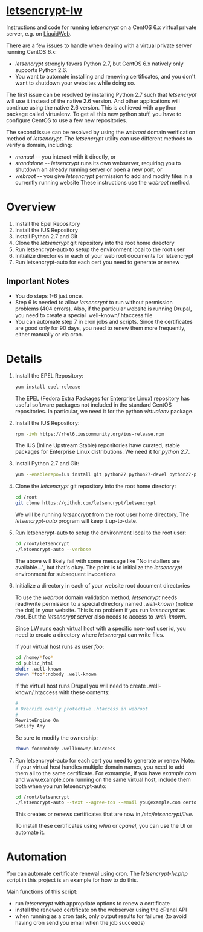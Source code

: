 # [letsencrypt-lw](https://github.com/mfgering/letsencrypt-lw)
Instructions and code for running *letsencrypt* on a CentOS 6.x virtual private server, e.g. on [LiquidWeb](https://www.liquidweb.com/).

There are a few issues to handle when dealing with a virtual private server running CentOS 6.x:
* *letsencrypt* strongly favors Python 2.7, but CentOS 6.x natively only supports Python 2.6.
* You want to automate installing and renewing certificates, and you don't want to 
shutdown your websites while doing so.

The first issue can be resolved by installing Python 2.7 such that *letsencrypt* will use it instead of the native 2.6 version. And other applications will continue using the native 2.6 version. This is achieved with a python package called virtualenv. To get all this new python stuff, you have to configure CentOS to use a few new repositories.

The second issue can be resolved by using the *webroot* domain verification method of *letsencrypt*.
The *letsencrypt* utility can use different methods to verify a domain, including:
* *manual* -- you interact with it directly, or
* *standalone* -- *letsencrypt* runs its own webserver, requiring you to shutdown 
an already running server or open a new port, or
* *webroot* -- you give *letsencrypt* permission to add and modify files in a 
currently running website
These instructions use the *webroot* method.

# Overview

1. Install the Epel Repository
2. Install the IUS Repository
3. Install Python 2.7 and Git
4. Clone the *letsencrypt* git repository into the root home directory
5. Run letsencrypt-auto to setup the environment local to the root user
6. Initialize directories in each of your web root documents for letsencrypt
7. Run letsencrypt-auto for each cert you need to generate or renew

## Important Notes
* You do steps 1-6 just once. 
* Step 6 is needed to allow *letsencrypt* to run without permission problems (404 errors). Also, if the particular website is running Drupal, you need to create a special .well-known/.htaccess file
* You can automate step 7 in cron jobs and scripts. Since the certificates are good only for 90 days, you need to renew them more frequently, either manually or via cron.

# Details

1. Install the EPEL Repository:

    ``` bash
    yum install epel-release
    ```
    The EPEL (Fedora Extra Packages for Enterprise Linux) repository has useful
    software packages not included in the standard CentOS repositories. In particular,
    we need it for the python *virtualenv* package.

2. Install the IUS Repository:

    ``` bash
    rpm -ivh https://rhel6.iuscommunity.org/ius-release.rpm
    ```
    The IUS (Inline Upstream Stable) repositories have curated, stable packages for Enterprise Linux distributions. We need it for *python 2.7*.

3. Install Python 2.7 and Git:

    ``` bash
    yum --enablerepo=ius install git python27 python27-devel python27-pip python27-setuptools python27-virtualenv -y
    ```

4. Clone the *letsencrypt* git repository into the root home directory:

    ``` bash
    cd /root
    git clone https://github.com/letsencrypt/letsencrypt
    ```
    We will be running *letsencrypt* from the root user home directory. The
    *letsencrypt-auto* program will keep it up-to-date.

5. Run letsencrypt-auto to setup the environment local to the root user:

    ``` bash
    cd /root/letsencrypt
    ./letsencrypt-auto --verbose
    ```
    The above will likely fail with some message like "No installers are available...", 
    but that's okay. The point is to initialize the *letsencrypt* environment for 
    subsequent invocations

6.  Initialize a directory in each of your website root document directories

    To use the *webroot* domain validation method, *letsencrypt* needs read/write
    permission to a special directory named *.well-known* (notice the dot) in your website. This is no problem if you run *letsencrypt* as *root*. But the *letsencrypt* server also needs to access to *.well-known*.

    Since LW runs each virtual host with a specific non-root user id, you need to create a directory where *letsencrypt* can write files.

    If your virtual host runs as user *foo*:
    ``` bash
    cd /home/*foo*
    cd public_html
    mkdir .well-known
    chown *foo*:nobody .well-known
    ```

    If the virtual host runs Drupal you will need to create .well-known/.htaccess with these contents:

    ``` bash
    #
    # Override overly protective .htaccess in webroot
    #
    RewriteEngine On
    Satisfy Any
    ```

    Be sure to modify the ownership:

    ``` bash
    chown foo:nobody .wellknown/.htaccess
    ```

7. Run letsencrypt-auto for each cert you need to generate or renew
    Note: If your virtual host handles multiple domain names, you need to add them all to the same certificate. For exmample, if you have *example.com* and www<span></span>.example.com running on the same virtual host, include them both when you run letsencrypt-auto:

    ``` bash
    cd /root/letsencrypt
    ./letsencrypt-auto --text --agree-tos --email you@example.com certonly --renew-by-default --webroot --webroot-path /home/foo/public_html/ -d example.com -d www.example.com
    ```

    This creates or renews certificates that are now in */etc/letsencrypt/live*.

    To install these certificates using *whm* or *cpanel*, you can use the UI or automate it. 

# Automation<a name="automating"></a>
    
You can automate certificate renewal using cron. The *letsencrypt-lw.php* 
script in this project is an example for how to do this.

Main functions of this script:

* run *letsencrypt* with appropriate options to renew a certificate
* install the renewed certificate on the webserver using the cPanel API
* when running as a cron task, only output results for failures (to avoid
    having cron send you email when the job succeeds)

